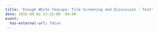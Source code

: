 ```yaml
---
title: 'Enough White Teacups: Film Screening and Discussion - Test'
date: 2019-09-02 13:32:00 -04:00
event:
  has-external-url: false
---
```



